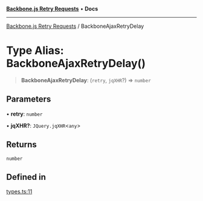 [**Backbone.js Retry Requests**](../README.md) • **Docs**

***

[Backbone.js Retry Requests](../README.md) / BackboneAjaxRetryDelay

# Type Alias: BackboneAjaxRetryDelay()

> **BackboneAjaxRetryDelay**: (`retry`, `jqXHR`?) => `number`

## Parameters

• **retry**: `number`

• **jqXHR?**: `JQuery.jqXHR`\<`any`\>

## Returns

`number`

## Defined in

[types.ts:11](https://github.com/maissimples/backbone-ajax-retry/blob/8ffbafb5dc7c3ae043926cea365cc946a223ba99/src/types.ts#L11)
